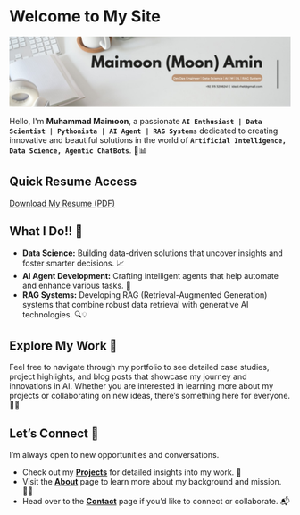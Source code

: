 # **Welcome to My Site**

![0](./img/banner.jpeg)

Hello, I'm **Muhammad Maimoon**, a passionate **`AI Enthusiast | Data Scientist | Pythonista | AI Agent | RAG Systems`** dedicated to creating innovative and beautiful solutions in the world of **`Artificial Intelligence, Data Science, Agentic ChatBots`**. 🤖📊

## Quick Resume Access

[Download My Resume (PDF)](./resume/Maimoon_Profile.pdf)

## **What I Do!!** 🚀

- **Data Science:** Building data-driven solutions that uncover insights and foster smarter decisions. 📈
- **AI Agent Development:** Crafting intelligent agents that help automate and enhance various tasks. 🤖
- **RAG Systems:** Developing RAG (Retrieval-Augmented Generation) systems that combine robust data retrieval with generative AI technologies. 🔍💡

## **Explore My Work** 🌟

Feel free to navigate through my portfolio to see detailed case studies, project highlights, and blog posts that showcase my journey and innovations in AI. Whether you are interested in learning more about my projects or collaborating on new ideas, there’s something here for everyone. 💼✨

## **Let’s Connect** 🤝

I’m always open to new opportunities and conversations.  

- Check out my [**Projects**](./portfolio/projects.md) for detailed insights into my work. 📂
- Visit the [**About**](./about.md) page to learn more about my background and mission. 🧑‍💻
- Head over to the [**Contact**](./contact.md) page if you’d like to connect or collaborate. 📬
